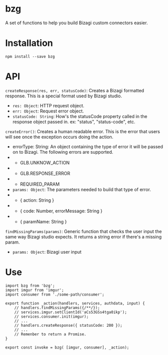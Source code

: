 # bzg
A set of functions to help you build Bizagi custom connectors easier.

# Installation
`npm install --save bzg`

# API
`createResponse(res, err, statusCode)`: Creates a Bizagi formatted response. This is a special format used by Bizagi studio.
* `res: Object`: HTTP request object.
* `err: Object`: Request error object.
* `statusCode: String`: How's the statusCode property called in the response object passed in. ex: "status", "status-code", etc.

`createError()`: Creates a human readable error. This is the error that users will see once the exception occurs doing the action.
* errorType: String: An object containing the type of error it will be passed on to Bizagi. The following errors are supported.
* * GLB.UNKNOW_ACTION
* * GLB.RESPONSE_ERROR
* * REQUIRED_PARAM
* `params: Object`: The parameters needed to build that type of error.
* * { action: String }
* * { code: Number, errorMessage: String }
* * { paramName: String }

`findMissingParams(params)`: Generic function that checks the user input the same way Bizagi studio expects. It returns a string error if there's a missing param.
* `params: Object`: Bizagi user input

# Use
```
import bzg from 'bzg';
import imgur from 'imgur';
import consumer from './some-path/consumer';

export function _action(handlers, services, authdata, input) {
    // handlers.findMissingParams({/**/});
    // services.imgur.setClientId('aCs53GSs4tga0ikp');
    // services.consumer.init(imgur);
    // ...
    // handlers.createResponse({ statusCode: 200 });
    // ...
    // Remenber to return a Promise.
}

export const invoke = bzg( [imgur, consumer], _action);
```

